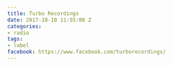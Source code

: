 ```yaml
---
title: Turbo Recordings
date: 2017-10-10 11:55:00 Z
categories:
- radio
tags:
- label
facebook: https://www.facebook.com/turborecordings/
---
```


